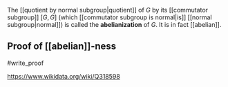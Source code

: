 The [[quotient by normal subgroup|quotient]] of $G$ by its [[commutator subgroup]] $[G,G]$ (which [[commutator subgroup is normal|is]] [[normal subgroup|normal]]) is called the **abelianization** of $G$. It is in fact [[abelian]].
## Proof of [[abelian]]-ness
#write_proof 

https://www.wikidata.org/wiki/Q318598